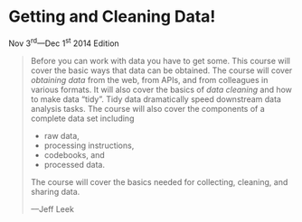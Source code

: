 # Getting and Cleaning Data!

Nov 3<sup>rd</sup>&mdash;Dec 1<sup>st</sup> 2014 Edition

> Before you can work with data you have to get some. This course will cover
> the basic ways that data can be obtained. The course will cover _obtaining
> data_ from the web, from APIs, and from colleagues in various formats.
> It will also cover the basics of _data cleaning_ and how to make data “tidy”.
> Tidy data dramatically speed downstream data analysis tasks. The course will
> also cover the components of a complete data set including
>   * raw data,
>   * processing instructions,
>   * codebooks, and
>   * processed data.
>
> The course will cover the basics needed for collecting, cleaning,
> and sharing data.
>
> ––Jeff Leek
